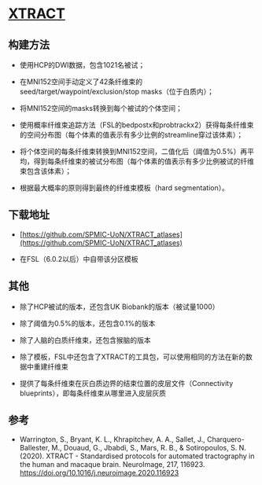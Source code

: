 # [XTRACT](https://github.com/SPMIC-UoN/XTRACT_atlases)

## 构建方法

* 使用HCP的DWI数据，包含1021名被试；

* 在MNI152空间手动定义了42条纤维束的seed/target/waypoint/exclusion/stop masks（位于白质内）；

* 将MNI152空间的masks转换到每个被试的个体空间；

* 使用概率纤维束追踪方法（FSL的bedpostx和probtrackx2）获得每条纤维束的空间分布图（每个体素的值表示有多少比例的streamline穿过该体素）；

* 将个体空间的每条纤维束转换到MNI152空间，二值化后（阈值为0.5%）再平均，得到每条纤维束的被试分布图（每个体素的值表示有多少比例被试的纤维束包含该体素）；

* 根据最大概率的原则得到最终的纤维束模板（hard segmentation）。

## 下载地址

* [https://github.com/SPMIC-UoN/XTRACT_atlases](https://github.com/SPMIC-UoN/XTRACT_atlases)

* 在FSL（6.0.2以后）中自带该分区模板

## 其他

* 除了HCP被试的版本，还包含UK Biobank的版本（被试量1000）

* 除了阈值为0.5%的版本，还包含0.1%的版本

* 除了人脑的白质纤维束，还包含猴脑的版本

* 除了模板，FSL中还包含了XTRACT的工具包，可以使用相同的方法在新的数据中重建纤维束

* 提供了每条纤维束在灰白质边界的结束位置的皮层文件（Connectivity blueprints），即每条纤维束从哪里进入皮层灰质 

## 参考

* Warrington, S., Bryant, K. L., Khrapitchev, A. A., Sallet, J., Charquero-Ballester, M., Douaud, G., Jbabdi, S., Mars, R. B., & Sotiropoulos, S. N. (2020). XTRACT - Standardised protocols for automated tractography in the human and macaque brain. NeuroImage, 217, 116923. https://doi.org/10.1016/j.neuroimage.2020.116923
